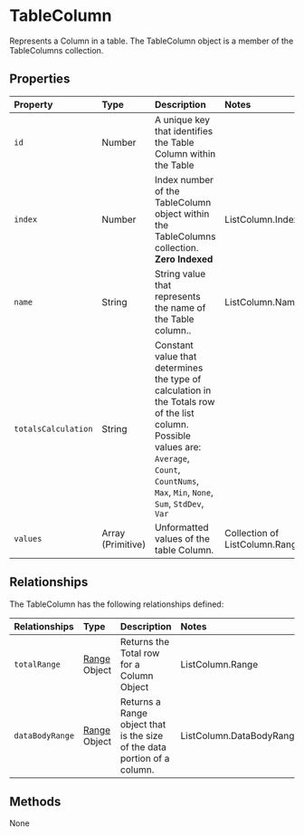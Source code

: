 # TableColumn
Represents a Column in a table. The TableColumn object is a member of the TableColumns collection.



## Properties

|Property         | Type    |Description|Notes |
|:-----------------|:--------|:----------|:-----|
| `id`     |  Number | A unique key that identifies the Table Column within the Table   |        |
|`index`          |  Number | Index number of the TableColumn object within the TableColumns collection. **Zero Indexed**| ListColumn.Index|
|`name`           | String | String value that represents the name of the Table column..| ListColumn.Name|
|`totalsCalculation` |String | Constant value that determines the type of calculation in the Totals row of the list column. Possible values are: `Average`, `Count`, `CountNums`, `Max`, `Min`, `None`, `Sum`, `StdDev`, `Var`
|`values`         | Array (Primitive)  | Unformatted values of the table Column. |Collection of ListColumn.Range.Value2|


## Relationships
The TableColumn has the following relationships defined:

| Relationships    | Type    |Description|Notes |
|:-----------------|:--------|:----------|:-----|
| `totalRange`  | [Range](range.md) Object |Returns the Total row for a Column Object|ListColumn.Range|ListColumn.Total|
| `dataBodyRange`  | [Range](range.md) Object |Returns a Range object that is the size of the data portion of a column.|ListColumn.DataBodyRange|

## Methods

None
